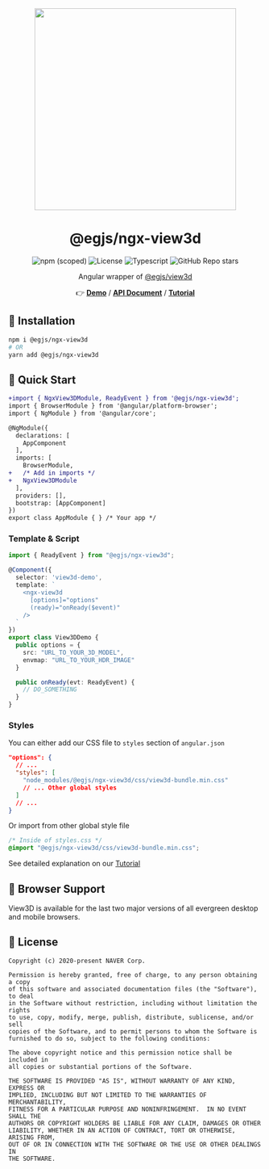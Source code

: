<center>

<img width="400" src="https://naver.github.io/egjs-view3d/poster/cube.png">

# @egjs/ngx-view3d

<img alt="npm (scoped)" src="https://img.shields.io/npm/v/@egjs/ngx-view3d?logo=npm"></img>
<img alt="License" src="https://img.shields.io/github/license/naver/egjs-view3d" />
<img alt="Typescript" src="https://img.shields.io/static/v1.svg?label=&message=TypeScript&color=294E80&style=flat-square&logo=typescript" />
<img alt="GitHub Repo stars" src="https://img.shields.io/github/stars/naver/egjs-view3d?style=social" />

Angular wrapper of <a href="https://github.com/naver/egjs-view3d">@egjs/view3d</a>

👉 **[Demo](https://naver.github.io/egjs-view3d)** / **[API Document](https://naver.github.io/egjs-view3d/docs/api/View3D)** / **[Tutorial](https://naver.github.io/egjs-view3d/docs/)**

</center>

## 🔹 Installation

```sh
npm i @egjs/ngx-view3d
# OR
yarn add @egjs/ngx-view3d
```

## 🔹 Quick Start
```diff
+import { NgxView3DModule, ReadyEvent } from '@egjs/ngx-view3d';
import { BrowserModule } from '@angular/platform-browser';
import { NgModule } from '@angular/core';

@NgModule({
  declarations: [
    AppComponent
  ],
  imports: [
    BrowserModule,
+   /* Add in imports */
+   NgxView3DModule
  ],
  providers: [],
  bootstrap: [AppComponent]
})
export class AppModule { } /* Your app */
```

### Template & Script
```ts
import { ReadyEvent } from "@egjs/ngx-view3d";

@Component({
  selector: 'view3d-demo',
  template: `
    <ngx-view3d
      [options]="options"
      (ready)="onReady($event)"
    />
  `
})
export class View3DDemo {
  public options = {
    src: "URL_TO_YOUR_3D_MODEL",
    envmap: "URL_TO_YOUR_HDR_IMAGE"
  }

  public onReady(evt: ReadyEvent) {
    // DO_SOMETHING
  }
}
```

### Styles
You can either add our CSS file to `styles` section of `angular.json`
```json
"options": {
  // ...
  "styles": [
    "node_modules/@egjs/ngx-view3d/css/view3d-bundle.min.css"
    // ... Other global styles
  ]
  // ...
}
```

Or import from other global style file
```css
/* Inside of styles.css */
@import "@egjs/ngx-view3d/css/view3d-bundle.min.css";
```

See detailed explanation on our [Tutorial](https://naver.github.io/egjs-view3d/docs/)

## 🔹 Browser Support
View3D is available for the last two major versions of all evergreen desktop and mobile browsers.

## 🔹 License
```
Copyright (c) 2020-present NAVER Corp.

Permission is hereby granted, free of charge, to any person obtaining a copy
of this software and associated documentation files (the "Software"), to deal
in the Software without restriction, including without limitation the rights
to use, copy, modify, merge, publish, distribute, sublicense, and/or sell
copies of the Software, and to permit persons to whom the Software is
furnished to do so, subject to the following conditions:

The above copyright notice and this permission notice shall be included in
all copies or substantial portions of the Software.

THE SOFTWARE IS PROVIDED "AS IS", WITHOUT WARRANTY OF ANY KIND, EXPRESS OR
IMPLIED, INCLUDING BUT NOT LIMITED TO THE WARRANTIES OF MERCHANTABILITY,
FITNESS FOR A PARTICULAR PURPOSE AND NONINFRINGEMENT.  IN NO EVENT SHALL THE
AUTHORS OR COPYRIGHT HOLDERS BE LIABLE FOR ANY CLAIM, DAMAGES OR OTHER
LIABILITY, WHETHER IN AN ACTION OF CONTRACT, TORT OR OTHERWISE, ARISING FROM,
OUT OF OR IN CONNECTION WITH THE SOFTWARE OR THE USE OR OTHER DEALINGS IN
THE SOFTWARE.
```

